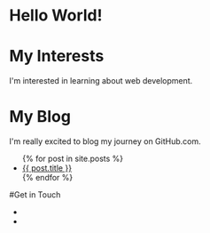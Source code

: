 # Hello World!
# My Interests
I'm interested in learning about web development.

# My Blog
I'm really excited to blog my journey on GitHub.com.

<ul>
  {% for post in site.posts %}
    <li>
      <a href="{{ post.url }}">{{ post.title }}</a>
    </li>
  {% endfor %}
</ul>

#Get in Touch
<ul>
<li>
<a href="https://twitter.com/{{ site.twitter_jasowen}}"Twitter</a>
</li>
<li>
<a href="https://github.com/{{ site.github_jasowen6}}"GitHub</a>
</li>
</ul>
